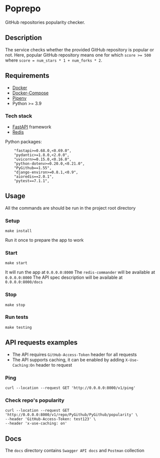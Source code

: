 # Poprepo

GitHub repositories popularity checker.

## Description

The service checks whether the provided GitHub repository is popular
or not. Here, popular GitHub repository means one for which `score >= 500` where
`score = num_stars * 1 + num_forks * 2`.

## Requirements

- [Docker](https://www.docker.com/get-started)
- [Docker-Compose](https://docs.docker.com/compose/install/)
- [Pipenv](https://pipenv.pypa.io/en/latest/)
- Python >= 3.9

### Tech stack

- [FastAPI](https://fastapi.tiangolo.com/) framework
- [Redis](https://redis.io/)

Python packages:

        "fastapi>=0.68.0,<0.69.0",
        "pydantic>=1.8.0,<2.0.0",
        "uvicorn>=0.15.0,<0.16.0",
        "python-dotenv>=0.20.0,<0.21.0",
        "PyGithub==1.55",
        "django-environ>=0.8.1,<0.9",
        "aioredis==2.0.1",
        "pytest==7.1.1",
        
## Usage

All the commands are should be run in the project root directory

### Setup

    make install
    
Run it once to prepare the app to work
    
### Start

    make start
    
It will run the app at `0.0.0.0:8000`
The `redis-commander` will be available at `0.0.0.0:8000`
The API spec description will be available at `0.0.0.0:8000/docs`

### Stop

    make stop
    
### Run tests

    make testing
    
## API requests examples

- The API requires `GitHub-Access-Token` header for all requests
- The API supports caching, it can be enabled by adding `X-Use-Caching:On` header to request

### Ping

    curl --location --request GET 'http://0.0.0.0:8000/v1/ping'

### Check repo's popularity

    curl --location --request GET 'http://0.0.0.0:8000/v1/repo/PyGithub/PyGithub/popularity' \
    --header 'GitHub-Access-Token: test123' \
    --header 'x-use-caching: on'

## Docs
The `docs` directory contains `Swagger API docs` and `Postman` collection
